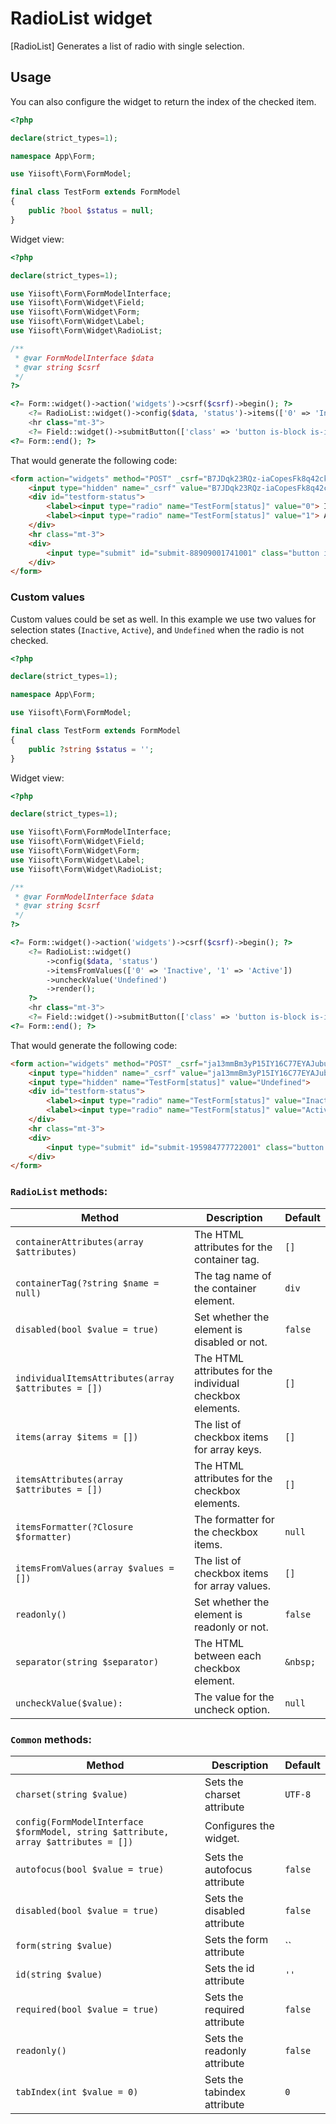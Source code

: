 # RadioList widget

[RadioList] Generates a list of radio with single selection.

## Usage

You can also configure the widget to return the index of the checked item.

```php
<?php

declare(strict_types=1);

namespace App\Form;

use Yiisoft\Form\FormModel;

final class TestForm extends FormModel
{
    public ?bool $status = null;
}
```

Widget view:

```php
<?php

declare(strict_types=1);

use Yiisoft\Form\FormModelInterface;
use Yiisoft\Form\Widget\Field;
use Yiisoft\Form\Widget\Form;
use Yiisoft\Form\Widget\Label;
use Yiisoft\Form\Widget\RadioList;

/**
 * @var FormModelInterface $data
 * @var string $csrf
 */
?>

<?= Form::widget()->action('widgets')->csrf($csrf)->begin(); ?>
    <?= RadioList::widget()->config($data, 'status')->items(['0' => 'Inactive', '1' => 'Active'])->render(); ?>
    <hr class="mt-3">
    <?= Field::widget()->submitButton(['class' => 'button is-block is-info is-fullwidth', 'value' => 'Save']); ?>
<?= Form::end(); ?>
```

That would generate the following code:

```HTML
<form action="widgets" method="POST" _csrf="B7JDqk23RQz-iaCopesFk8q42ckOCtOrtpgPJKYb8Y5fxjHCe9o_SLfC_5vKtDD5qPmagjhD4eP9ymJ310SQvg==">
    <input type="hidden" name="_csrf" value="B7JDqk23RQz-iaCopesFk8q42ckOCtOrtpgPJKYb8Y5fxjHCe9o_SLfC_5vKtDD5qPmagjhD4eP9ymJ310SQvg==">
    <div id="testform-status">
        <label><input type="radio" name="TestForm[status]" value="0"> Inactive</label>
        <label><input type="radio" name="TestForm[status]" value="1"> Active</label>
    </div>
    <hr class="mt-3">
    <div>
        <input type="submit" id="submit-88909001741001" class="button is-block is-info is-fullwidth" name="submit-88909001741001" value="Save">
    </div>
</form>
```

### Custom values 

Custom values could be set as well. In this example we use two values for selection states (`Inactive`, `Active`), and `Undefined` when the radio is not checked.

```php
<?php

declare(strict_types=1);

namespace App\Form;

use Yiisoft\Form\FormModel;

final class TestForm extends FormModel
{
    public ?string $status = '';
}
```

Widget view:

```php
<?php

declare(strict_types=1);

use Yiisoft\Form\FormModelInterface;
use Yiisoft\Form\Widget\Field;
use Yiisoft\Form\Widget\Form;
use Yiisoft\Form\Widget\Label;
use Yiisoft\Form\Widget\RadioList;

/**
 * @var FormModelInterface $data
 * @var string $csrf
 */
?>

<?= Form::widget()->action('widgets')->csrf($csrf)->begin(); ?>
    <?= RadioList::widget()
        ->config($data, 'status')
        ->itemsFromValues(['0' => 'Inactive', '1' => 'Active'])
        ->uncheckValue('Undefined')
        ->render();
    ?>
    <hr class="mt-3">
    <?= Field::widget()->submitButton(['class' => 'button is-block is-info is-fullwidth', 'value' => 'Save']); ?>
<?= Form::end(); ?>
```

That would generate the following code:

```HTML
<form action="widgets" method="POST" _csrf="ja13mmBm3yP15IY16C77EYAJubug3MXnmMv_QcKYl2DV2QXyVgulZ7yv2QaHcc574kj68JaV96_TmZISs8f2UA==">
    <input type="hidden" name="_csrf" value="ja13mmBm3yP15IY16C77EYAJubug3MXnmMv_QcKYl2DV2QXyVgulZ7yv2QaHcc574kj68JaV96_TmZISs8f2UA==">
    <input type="hidden" name="TestForm[status]" value="Undefined">
    <div id="testform-status">
        <label><input type="radio" name="TestForm[status]" value="Inactive"> Inactive</label>
        <label><input type="radio" name="TestForm[status]" value="Active"> Active</label>
    </div>
    <hr class="mt-3">
    <div>
        <input type="submit" id="submit-195984777722001" class="button is-block is-info is-fullwidth" name="submit-195984777722001" value="Save">
    </div>
</form>
```

### `RadioList` methods: 

Method | Description | Default
-------|-------------|---------
`containerAttributes(array $attributes)` | The HTML attributes for the container tag. | `[]`
`containerTag(?string $name = null)` | The tag name of the container element. | `div`
`disabled(bool $value = true)` | Set whether the element is disabled or not. | `false`
`individualItemsAttributes(array $attributes = [])` | The HTML attributes for the individual checkbox elements. | `[]`
`items(array $items = [])` | The list of checkbox items for array keys. | `[]`
`itemsAttributes(array $attributes = [])` | The HTML attributes for the checkbox elements. | `[]`
`itemsFormatter(?Closure $formatter)` | The formatter for the checkbox items. | `null`
`itemsFromValues(array $values = [])` | The list of checkbox items for array values. | `[]`
`readonly()` | Set whether the element is readonly or not. | `false`
`separator(string $separator)` | The HTML between each checkbox element. | `&nbsp;`
`uncheckValue($value):` | The value for the uncheck option. | `null`

### `Common` methods:

Method | Description | Default
-------|-------------|---------
`charset(string $value)` | Sets the charset attribute | `UTF-8`
`config(FormModelInterface $formModel, string $attribute, array $attributes = [])` | Configures the widget. |
`autofocus(bool $value = true)` | Sets the autofocus attribute | `false`
`disabled(bool $value = true)` | Sets the disabled attribute | `false`
`form(string $value)` | Sets the form attribute | ``
`id(string $value)` | Sets the id attribute | `''`
`required(bool $value = true)` | Sets the required attribute | `false`
`readonly()` | Sets the readonly attribute | `false`
`tabIndex(int $value = 0)` | Sets the tabindex attribute | `0`
